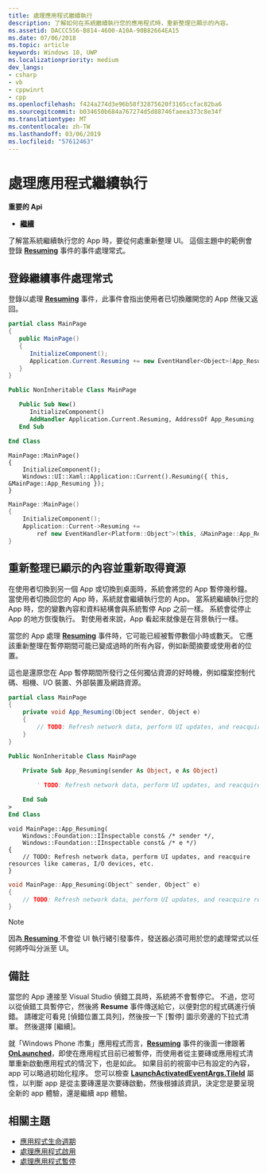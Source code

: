 ```yaml
---
title: 處理應用程式繼續執行
description: 了解如何在系統繼續執行您的應用程式時，重新整理已顯示的內容。
ms.assetid: DACCC556-B814-4600-A10A-90B82664EA15
ms.date: 07/06/2018
ms.topic: article
keywords: Windows 10, UWP
ms.localizationpriority: medium
dev_langs:
- csharp
- vb
- cppwinrt
- cpp
ms.openlocfilehash: f424a274d3e96b58f32875620f3165ccfac82ba6
ms.sourcegitcommit: b034650b684a767274d5d88746faeea373c8e34f
ms.translationtype: MT
ms.contentlocale: zh-TW
ms.lasthandoff: 03/06/2019
ms.locfileid: "57612463"
---
```

# <a name="handle-app-resume"></a>處理應用程式繼續執行

**重要的 Api**

- [**繼續**](https://msdn.microsoft.com/library/windows/apps/br242339)

了解當系統繼續執行您的 App 時，要從何處重新整理 UI。 這個主題中的範例會登錄 [**Resuming**](https://msdn.microsoft.com/library/windows/apps/br242339) 事件的事件處理常式。

## <a name="register-the-resuming-event-handler"></a>登錄繼續事件處理常式

登錄以處理 [**Resuming**](https://msdn.microsoft.com/library/windows/apps/br242339) 事件，此事件會指出使用者已切換離開您的 App 然後又返回。

```csharp
partial class MainPage
{
   public MainPage()
   {
      InitializeComponent();
      Application.Current.Resuming += new EventHandler<Object>(App_Resuming);
   }
}
```

```vb
Public NonInheritable Class MainPage

   Public Sub New()
      InitializeComponent()
      AddHandler Application.Current.Resuming, AddressOf App_Resuming
   End Sub

End Class
```

```cppwinrt
MainPage::MainPage()
{
    InitializeComponent();
    Windows::UI::Xaml::Application::Current().Resuming({ this, &MainPage::App_Resuming });
}
```

```cpp
MainPage::MainPage()
{
    InitializeComponent();
    Application::Current->Resuming +=
        ref new EventHandler<Platform::Object^>(this, &MainPage::App_Resuming);
}
```

## <a name="refresh-displayed-content-and-reacquire-resources"></a>重新整理已顯示的內容並重新取得資源

在使用者切換到另一個 App 或切換到桌面時，系統會將您的 App 暫停幾秒鐘。 當使用者切換回您的 App 時，系統就會繼續執行您的 App。 當系統繼續執行您的 App 時，您的變數內容和資料結構會與系統暫停 App 之前一樣。 系統會從停止 App 的地方恢復執行。 對使用者來說，App 看起來就像是在背景執行一樣。

當您的 App 處理 [**Resuming**](https://msdn.microsoft.com/library/windows/apps/br242339) 事件時，它可能已經被暫停數個小時或數天。 它應該重新整理在暫停期間可能已變成過時的所有內容，例如新聞摘要或使用者的位置。

這也是還原您在 App 暫停期間所發行之任何獨佔資源的好時機，例如檔案控制代碼、相機、I/O 裝置、外部裝置及網路資源。

```csharp
partial class MainPage
{
    private void App_Resuming(Object sender, Object e)
    {
        // TODO: Refresh network data, perform UI updates, and reacquire resources like cameras, I/O devices, etc.
    }
}
```

```vb
Public NonInheritable Class MainPage

    Private Sub App_Resuming(sender As Object, e As Object)
 
        ' TODO: Refresh network data, perform UI updates, and reacquire resources like cameras, I/O devices, etc.

    End Sub
>
End Class
```

```cppwinrt
void MainPage::App_Resuming(
    Windows::Foundation::IInspectable const& /* sender */,
    Windows::Foundation::IInspectable const& /* e */)
{
    // TODO: Refresh network data, perform UI updates, and reacquire resources like cameras, I/O devices, etc.
}
```

```cpp
void MainPage::App_Resuming(Object^ sender, Object^ e)
{
    // TODO: Refresh network data, perform UI updates, and reacquire resources like cameras, I/O devices, etc.
}
```

> [!NOTE]
> 因為[ **Resuming** ](https://msdn.microsoft.com/library/windows/apps/br242339)不會從 UI 執行緒引發事件，發送器必須可用於您的處理常式以任何將呼叫分派至 UI。

## <a name="remarks"></a>備註

當您的 App 連接至 Visual Studio 偵錯工具時，系統將不會暫停它。 不過，您可以從偵錯工具暫停它，然後將 **Resume** 事件傳送給它，以便對您的程式碼進行偵錯。 請確定可看見 [偵錯位置工具列]，然後按一下 [暫停] 圖示旁邊的下拉式清單。 然後選擇 [繼續]。

就「Windows Phone 市集」應用程式而言，[**Resuming**](https://msdn.microsoft.com/library/windows/apps/br242339) 事件的後面一律跟著 [**OnLaunched**](https://msdn.microsoft.com/library/windows/apps/br242335)，即使在應用程式目前已被暫停，而使用者從主要磚或應用程式清單重新啟動應用程式的情況下，也是如此。 如果目前的視窗中已有設定的內容，app 可以略過初始化程序。 您可以檢查 [**LaunchActivatedEventArgs.TileId**](https://msdn.microsoft.com/library/windows/apps/br224736) 屬性，以判斷 app 是從主要磚還是次要磚啟動，然後根據該資訊，決定您是要呈現全新的 app 體驗，還是繼續 app 體驗。

## <a name="related-topics"></a>相關主題

* [應用程式生命週期](app-lifecycle.md)
* [處理應用程式啟用](activate-an-app.md)
* [處理應用程式暫停](suspend-an-app.md)

